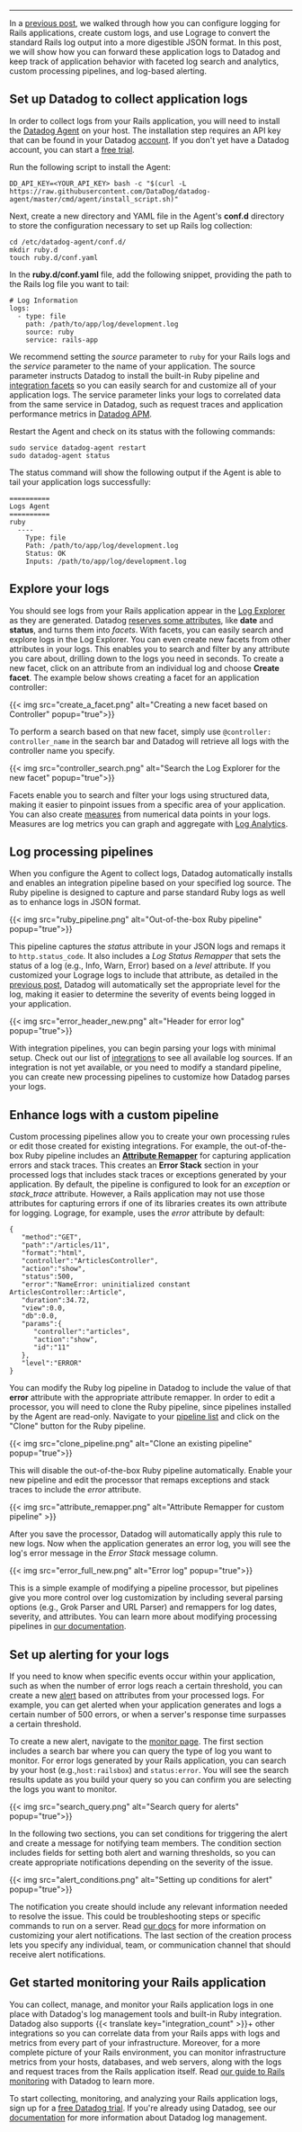 ---

In a [previous post](/blog/managing-rails-application-logs), we walked through how you can configure logging for Rails applications, create custom logs, and use Lograge to convert the standard Rails log output into a more digestible JSON format. In this post, we will show how you can forward these application logs to Datadog and keep track of application behavior with faceted log search and analytics, custom processing pipelines, and log-based alerting. 
## Set up Datadog to collect application logs
In order to collect logs from your Rails application, you will need to install the [Datadog Agent](https://docs.datadoghq.com/agent/) on your host. The installation step requires an API key that can be found in your Datadog [account](https://app.datadoghq.com/account/settings#agent). If you don't yet have a Datadog account, you can start a <a href="#" class="sign-up-trigger">free trial</a>. 

Run the following script to install the Agent:

```
DD_API_KEY=<YOUR_API_KEY> bash -c "$(curl -L https://raw.githubusercontent.com/DataDog/datadog-agent/master/cmd/agent/install_script.sh)"
```

Next, create a new directory and YAML file in the Agent's **conf.d** directory to store the configuration necessary to set up Rails log collection: 

```
cd /etc/datadog-agent/conf.d/
mkdir ruby.d
touch ruby.d/conf.yaml
```

In the **ruby.d/conf.yaml** file, add the following snippet, providing the path to the Rails log file you want to tail:

```
# Log Information
logs:
  - type: file
    path: /path/to/app/log/development.log
    source: ruby
    service: rails-app
```

We recommend setting the _source_ parameter to `ruby` for your Rails logs and the _service_ parameter to the name of your application. The source parameter instructs Datadog to install the built-in Ruby pipeline and [integration facets](https://docs.datadoghq.com/logs/explore/#facets) so you can easily search for and customize all of your application logs. The service parameter links your logs to correlated data from the same service in Datadog, such as request traces and application performance metrics in [Datadog APM](https://docs.datadoghq.com/tracing/). 


Restart the Agent and check on its status with the following commands:

```
sudo service datadog-agent restart
sudo datadog-agent status
```

The status command will show the following output if the Agent is able to tail your application logs successfully:

```
==========
Logs Agent
==========
ruby
  ----
    Type: file
    Path: /path/to/app/log/development.log
    Status: OK
    Inputs: /path/to/app/log/development.log
```
## Explore your logs 
You should see logs from your Rails application appear in the [Log Explorer](https://app.datadoghq.com/logs) as they are generated. Datadog [reserves some attributes](https://docs.datadoghq.com/logs/log_collection/#reserved-attributes), like **date** and **status**, and turns them into _facets_. With facets, you can easily search and explore logs in the Log Explorer. You can even create new facets from other attributes in your logs. This enables you to search and filter by any attribute you care about, drilling down to the logs you need in seconds. To create a new facet, click on an attribute from an individual log and choose **Create facet**. The example below shows creating a facet for an application controller:

{{< img src="create_a_facet.png" alt="Creating a new facet based on Controller" popup="true">}}

To perform a search based on that new facet, simply use `@controller: controller_name` in the search bar and Datadog will retrieve all logs with the controller name you specify.

{{< img src="controller_search.png" alt="Search the Log Explorer for the new facet" popup="true">}}


Facets enable you to search and filter your logs using structured data, making it easier to pinpoint issues from a specific area of your application. You can also create [measures](https://docs.datadoghq.com/logs/explore/#measures) from numerical data points in your logs. Measures are log metrics you can graph and aggregate with [Log Analytics](https://docs.datadoghq.com/logs/analytics/).
## Log processing pipelines
When you configure the Agent to collect logs, Datadog automatically installs and enables an integration pipeline based on your specified log source. The Ruby pipeline is designed to capture and parse standard Ruby logs as well as to enhance logs in JSON format.

{{< img src="ruby_pipeline.png" alt="Out-of-the-box Ruby pipeline" popup="true">}}

This pipeline captures the _status_ attribute in your JSON logs and remaps it to `http.status_code`. It also includes a _Log Status Remapper_ that sets the status of a log (e.g., Info, Warn, Error) based on a _level_ attribute. If you customized your Lograge logs to include that attribute, as detailed in the [previous post](/blog/managing-rails-application-logs/), Datadog will automatically set the appropriate level for the log, making it easier to determine the severity of events being logged in your application. 

{{< img src="error_header_new.png" alt="Header for error log" popup="true">}}

With integration pipelines, you can begin parsing your logs with minimal setup. Check out our list of [integrations](https://docs.datadoghq.com/integrations/#cat-log-collection) to see all available log sources. If an integration is not yet available, or you need to modify a standard pipeline, you can create new processing pipelines to customize how Datadog parses your logs. 
## Enhance logs with a custom pipeline
Custom processing pipelines allow you to create your own processing rules or edit those created for existing integrations. For example, the out-of-the-box Ruby pipeline includes an [**Attribute Remapper**](https://docs.datadoghq.com/logs/processing/#remapper) for capturing application errors and stack traces. This creates an **Error Stack** section in your processed logs that includes stack traces or exceptions generated by your application. By default, the pipeline is configured to look for an _exception_ or *stack_trace* attribute. However, a Rails application may not use those attributes for capturing errors if one of its libraries creates its own attribute for logging. Lograge, for example, uses the _error_ attribute by default:

```
{
   "method":"GET",
   "path":"/articles/11",
   "format":"html",
   "controller":"ArticlesController",
   "action":"show",
   "status":500,
   "error":"NameError: uninitialized constant ArticlesController::Article",
   "duration":34.72,
   "view":0.0,
   "db":0.0,
   "params":{
      "controller":"articles",
      "action":"show",
      "id":"11"
   },
   "level":"ERROR"
}
 ```

You can modify the Ruby log pipeline in Datadog to include the value of that **error** attribute with the appropriate attribute remapper. In order to edit a processor, you will need to clone the Ruby pipeline, since pipelines installed by the Agent are read-only. Navigate to your [pipeline list](https://app.datadoghq.com/logs/pipelines) and click on the "Clone" button for the Ruby pipeline.

{{< img src="clone_pipeline.png" alt="Clone an existing pipeline" popup="true">}}

This will disable the out-of-the-box Ruby pipeline automatically. Enable your new pipeline and edit the processor that remaps exceptions and stack traces to include the _error_ attribute.

{{< img src="attribute_remapper.png" alt="Attribute Remapper for custom pipeline" >}}

After you save the processor, Datadog will automatically apply this rule to new logs. Now when the application generates an error log, you will see the log's error message in the _Error Stack_ message column.

{{< img src="error_full_new.png" alt="Error log" popup="true">}}

This is a simple example of modifying a pipeline processor, but pipelines give you more control over log customization by including several parsing options (e.g., Grok Parser and URL Parser) and remappers for log dates, severity, and attributes. You can learn more about modifying processing pipelines in [our documentation](https://docs.datadoghq.com/logs/processing/#pipelines). 

## Set up alerting for your logs
If you need to know when specific events occur within your application, such as when the number of error logs reach a certain threshold, you can create a new [alert](https://docs.datadoghq.com/monitors/monitor_types/log/) based on attributes from your processed logs. For example, you can get alerted when your application generates and logs a certain number of 500 errors, or when a server's response time surpasses a certain threshold.

To create a new alert, navigate to the [monitor page](https://app.datadoghq.com/monitors#create/log). The first section includes a search bar where you can query the type of log you want to monitor. For error logs generated by your Rails application, you can search by your host (e.g.,`host:railsbox`) and `status:error`. You will see the search results update as you build your query so you can confirm you are selecting the logs you want to monitor.

{{< img src="search_query.png" alt="Search query for alerts" popup="true">}}

In the following two sections, you can set conditions for triggering the alert and create a message for notifying team members. The condition section includes fields for setting both alert and warning thresholds, so you can create appropriate notifications depending on the severity of the issue. 

{{< img src="alert_conditions.png" alt="Setting up conditions for alert" popup="true">}}

The notification you create should include any relevant information needed to resolve the issue. This could be troubleshooting steps or specific commands to run on a server. Read [our docs](https://docs.datadoghq.com/monitors/notifications/) for more information on customizing your alert notifications. The last section of the creation process lets you specify any individual, team, or communication channel that should receive alert notifications. 
## Get started monitoring your Rails application
You can collect, manage, and monitor your Rails application logs in one place with Datadog's log management tools and built-in Ruby integration. Datadog also supports {{< translate key="integration_count" >}}+ other integrations so you can correlate data from your Rails apps with logs and metrics from every part of your infrastructure. Moreover, for a more complete picture of your Rails environment, you can monitor infrastructure metrics from your hosts, databases, and web servers, along with the logs and request traces from the Rails application itself. Read [our guide to Rails monitoring](https://www.datadoghq.com/blog/monitoring-rails-with-datadog/) with Datadog to learn more.  

To start collecting, monitoring, and analyzing your Rails application logs, sign up for a <a href="#" class="sign-up-trigger">free Datadog trial</a>. If you're already using Datadog, see our [documentation](https://docs.datadoghq.com/logs/) for more information about Datadog log management. 
